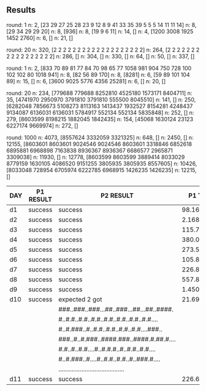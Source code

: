 ## Results
round: 1
n: 2, [23 29 27 25 28 23 9 12 8 9 41 33 35 39 5 5 5 14 11 11 14]
n: 8, [29 34 29 29 20]
n: 8, [936]
n: 8, [19 9 6 11]
n: 14, []
n: 4, [1200 3008 1925 1452 2760]
n: 6, []
n: 21, []

round: 20
n: 320, [2 2 2 2 2 2 2 2 2 2 2 2 2 2 2 2 2 2 2]
n: 264, [2 2 2 2 2 2 2 2 2 2 2 2 2 2 2 2 2]
n: 286, []
n: 304, []
n: 330, []
n: 64, []
n: 50, []
n: 337, []

round: 1
n: 2, [833 70 89 81 77 84 70 98 65 77 1058 981 904 750 728 100 102 102 80 1018 941]
n: 8, [82 56 89 170]
n: 8, [8281]
n: 6, [59 89 101 104 89]
n: 15, []
n: 6, [3600 9025 5776 4356 25281]
n: 6, []
n: 20, []

round: 20
n: 234, [779688 779688 8252810 4525180 1573171 8404711]
n: 35, [4741970 2950970 3791810 3791810 555500 8045510]
n: 141, []
n: 250, [6282048 7856673 5108273 8113163 1413437 1932527 8154281 4248437 9134087 6136031 6136031 5784917 552134 552134 5835848]
n: 252, []
n: 279, [8603599 8198215 1882045 1842435]
n: 154, [45068 1630124 23123 6227174 9669974]
n: 272, []

round: 1000
n: 4073, [8557624 3332059 3321325]
n: 648, []
n: 2450, []
n: 12155, [8603601 8603601 9024546 9024546 8603601 3318846 6852618 6895881 6968898 7163838 8936367 8936367 6686577 2965871 3309038]
n: 11930, []
n: 12778, [8603599 8603599 3889414 8033029 8779159 1630105 4086520 9151255 3805935 3805935 8557605]
n: 10426, [8033048 728954 6705974 6222785 6968915 1426235 1426235]
n: 12215, []

| DAY | P1 RESULT |                P2 RESULT                 |  P1 TIME   |   P2 TIME   |
|-----|-----------|------------------------------------------|------------|-------------|
| d1  | success   | success                                  | 98.161µs   | 72.306µs    |
| d2  | success   | success                                  | 2.16806ms  | 2.436262ms  |
| d3  | success   | success                                  | 115.759µs  | 914.369µs   |
| d4  | success   | success                                  | 380.093µs  | 339.948µs   |
| d5  | success   | success                                  | 273.594µs  | 251.818µs   |
| d6  | success   | success                                  | 105.877µs  | 961.263µs   |
| d7  | success   | success                                  | 226.813µs  | 221.585µs   |
| d8  | success   | success                                  | 557.876µs  | 5.378481ms  |
| d9  | success   | success                                  | 1.450907ms | 1.317198ms  |
| d10 | success   | expected 2 got                           | 21.697µs   | 35.933µs    |
|     |           | ###..###..###...##..###...##...##..####. |            |             |
|     |           | #..#.#..#.#..#.#..#.#..#.#..#.#..#.#.... |            |             |
|     |           | #..#.###..#..#.#..#.#..#.#..#.#....###.. |            |             |
|     |           | ###..#..#.###..####.###..####.#.##.#.... |            |             |
|     |           | #.#..#..#.#....#..#.#.#..#..#.#..#.#.... |            |             |
|     |           | #..#.###..#....#..#.#..#.#..#..###.#.... |            |             |
|     |           | ........................................ |            |             |
| d11 | success   | success                                  | 226.658µs  | 30.686776ms |
